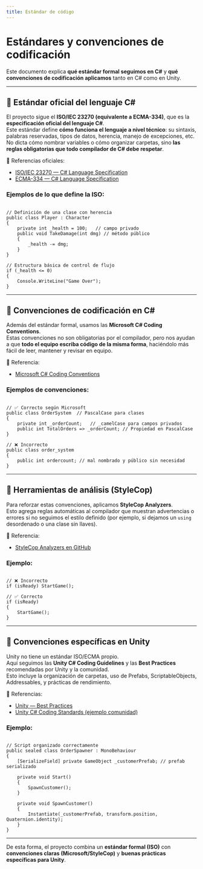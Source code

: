 ```yaml
---
title: Estándar de código
---
```


# Estándares y convenciones de codificación

Este documento explica **qué estándar formal seguimos en C#** y **qué convenciones de codificación aplicamos** tanto en C# como en Unity.

---

## 📌 Estándar oficial del lenguaje C#

El proyecto sigue el **ISO/IEC 23270 (equivalente a ECMA-334)**, que es la **especificación oficial del lenguaje C#**.  
Este estándar define **cómo funciona el lenguaje a nivel técnico**: su sintaxis, palabras reservadas, tipos de datos, herencia, manejo de excepciones, etc.  
No dicta cómo nombrar variables o cómo organizar carpetas, sino **las reglas obligatorias que todo compilador de C# debe respetar**.

🔗 Referencias oficiales:  
- [ISO/IEC 23270 — C# Language Specification](https://www.iso.org/standard/75178.html)  
- [ECMA-334 — C# Language Specification](https://www.ecma-international.org/publications-and-standards/standards/ecma-334/)  

### Ejemplos de lo que define la ISO:

<pre><code class="language-cs">
// Definición de una clase con herencia
public class Player : Character
&#123;
    private int _health = 100;   // campo privado
    public void TakeDamage(int dmg) // método público
    &#123;
        _health -= dmg;
    &#125;
&#125;

// Estructura básica de control de flujo
if (_health &lt;= 0)
&#123;
    Console.WriteLine("Game Over");
&#125;
</code></pre>

---

## 📌 Convenciones de codificación en C#

Además del estándar formal, usamos las **Microsoft C# Coding Conventions**.  
Estas convenciones no son obligatorias por el compilador, pero nos ayudan a que **todo el equipo escriba código de la misma forma**, haciéndolo más fácil de leer, mantener y revisar en equipo.  

🔗 Referencia:  
- [Microsoft C# Coding Conventions](https://learn.microsoft.com/en-us/dotnet/csharp/fundamentals/coding-style/coding-conventions)

### Ejemplos de convenciones:

<pre><code class="language-cs">
// ✅ Correcto según Microsoft
public class OrderSystem  // PascalCase para clases
&#123;
    private int _orderCount;   // _camelCase para campos privados
    public int TotalOrders =&gt; _orderCount; // Propiedad en PascalCase
&#125;

// ❌ Incorrecto
public class order_system
&#123;
    public int ordercount; // mal nombrado y público sin necesidad
&#125;
</code></pre>

---

## 📌 Herramientas de análisis (StyleCop)

Para reforzar estas convenciones, aplicamos **StyleCop Analyzers**.  
Esto agrega reglas automáticas al compilador que muestran advertencias o errores si no seguimos el estilo definido (por ejemplo, si dejamos un `using` desordenado o una clase sin llaves).

🔗 Referencia:  
- [StyleCop Analyzers en GitHub](https://github.com/DotNetAnalyzers/StyleCopAnalyzers)

### Ejemplo:

<pre><code class="language-cs">
// ❌ Incorrecto
if (isReady) StartGame();

// ✅ Correcto
if (isReady)
&#123;
    StartGame();
&#125;
</code></pre>

---

## 📌 Convenciones específicas en Unity

Unity no tiene un estándar ISO/ECMA propio.  
Aquí seguimos las **Unity C# Coding Guidelines** y las **Best Practices** recomendadas por Unity y la comunidad.  
Esto incluye la organización de carpetas, uso de Prefabs, ScriptableObjects, Addressables, y prácticas de rendimiento.

🔗 Referencias:  
- [Unity — Best Practices](https://docs.unity3d.com/6000.2/Documentation/Manual/best-practice-guides.html)  
- [Unity C# Coding Standards (ejemplo comunidad)](https://unity.com/resources/c-sharp-style-guide-unity-6)

### Ejemplo:

<pre><code class="language-cs">
// Script organizado correctamente
public sealed class OrderSpawner : MonoBehaviour
&#123;
    [SerializeField] private GameObject _customerPrefab; // prefab serializado

    private void Start()
    &#123;
        SpawnCustomer();
    &#125;

    private void SpawnCustomer()
    &#123;
        Instantiate(_customerPrefab, transform.position, Quaternion.identity);
    &#125;
&#125;
</code></pre>

---


De esta forma, el proyecto combina un **estándar formal (ISO)** con **convenciones claras (Microsoft/StyleCop)** y **buenas prácticas específicas para Unity**.
